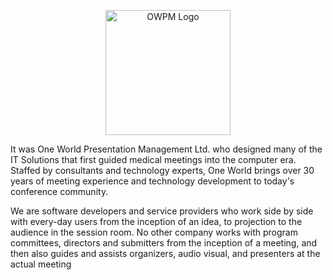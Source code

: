 <!--
**OneWorldPM/OneWorldPM** is a ✨ _special_ ✨ repository because its `README.md` (this file) appears on your GitHub profile.

Here are some ideas to get you started:

- 🔭 I’m currently working on ...
- 🌱 I’m currently learning ...
- 👯 I’m looking to collaborate on ...
- 🤔 I’m looking for help with ...
- 💬 Ask me about ...
- 📫 How to reach me: ...
- 😄 Pronouns: ...
- ⚡ Fun fact: ...
-->


<p align="center">

  <img width="200" src="https://owpm.com/img/logo.png" alt="OWPM Logo">
  <p>It was One World Presentation Management Ltd. who designed many of the IT Solutions that first guided medical meetings into the computer era. Staffed by consultants and technology experts, One World brings over 30 years of meeting experience and technology development to today's conference community.

We are software developers and service providers who work side by side with every-day users from the inception of an idea, to projection to the audience in the session room. No other company works with program committees, directors and submitters from the inception of a meeting, and then also guides and assists organizers, audio visual, and presenters at the actual meeting</p>
</p>
